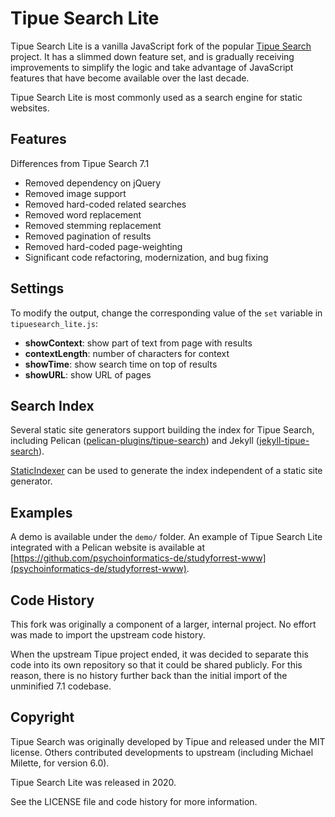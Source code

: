 # Tipue Search Lite

Tipue Search Lite is a vanilla JavaScript fork of the popular [Tipue Search](https://github.com/michael-milette/Tipue-Search)
project. It has a slimmed down feature set, and is gradually receiving
improvements to simplify the logic and take advantage of JavaScript features
that have become available over the last decade.

Tipue Search Lite is most commonly used as a search engine for static websites.

## Features

Differences from Tipue Search 7.1

* Removed dependency on jQuery
* Removed image support
* Removed hard-coded related searches
* Removed word replacement
* Removed stemming replacement
* Removed pagination of results
* Removed hard-coded page-weighting
* Significant code refactoring, modernization, and bug fixing


## Settings

To modify the output, change the corresponding value of the `set` variable in
`tipuesearch_lite.js`:

* **showContext**: show part of text from page with results
* **contextLength**: number of characters for context
* **showTime**: show search time on top of results
* **showURL**: show URL of pages


## Search Index

Several static site generators support building the index for Tipue Search,
including Pelican ([pelican-plugins/tipue-search](https://github.com/pelican-plugins/tipue-search))
and Jekyll ([jekyll-tipue-search](https://github.com/jekylltools/jekyll-tipue-search)).

[StaticIndexer](https://github.com/MaxBittker/StaticIndexer) can be used to
generate the index independent of a static site generator.


## Examples

A demo is available under the `demo/` folder. An example of Tipue Search Lite
integrated with a Pelican website is available at [https://github.com/psychoinformatics-de/studyforrest-www](psychoinformatics-de/studyforrest-www).


## Code History

This fork was originally a component of a larger, internal project. No effort
was made to import the upstream code history.

When the upstream Tipue project ended, it was decided to separate this code into
its own repository so that it could be shared publicly. For this reason, there
is no history further back than the initial import of the unminified 7.1
codebase.


## Copyright

Tipue Search was originally developed by Tipue and released under the MIT
license. Others contributed developments to upstream (including Michael Milette,
for version 6.0).

Tipue Search Lite was released in 2020.

See the LICENSE file and code history for more information.
